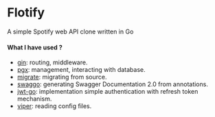 # Flotify

A simple Spotify web API clone written in Go

#### What I have used ?

- <a href="https://github.com/gin-gonic/gin">gin</a>: routing, middleware.
- <a href="https://github.com/jackc/pgx">pgx</a>: management, interacting with database.
- <a href="https://github.com/golang-migrate/migrate">migrate</a>: migrating from source.
- <a href="https://github.com/swaggo/swag">swaggo</a>: generating Swagger Documentation 2.0 from annotations.
- <a href="https://pkg.go.dev/github.com/golang-jwt/jwt/v5">jwt-go</a>: implementation simple authentication with refresh token mechanism.
- <a href="https://github.com/spf13/viper">viper</a>: reading config files.
